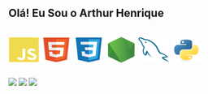 ## Olá! Eu Sou o Arthur Henrique

<div style="display: inline_block; margin-bottom: 30px;"><br>
  <img align="center" alt="Arthur-Js" height="50" width="60" src="https://raw.githubusercontent.com/devicons/devicon/master/icons/javascript/javascript-plain.svg">
  <img align="center" alt="Arthur-HTML" height="50" width="60" src="https://raw.githubusercontent.com/devicons/devicon/master/icons/html5/html5-original.svg">
  <img align="center" alt="Arthur-CSS" height="50" width="60" src="https://raw.githubusercontent.com/devicons/devicon/master/icons/css3/css3-original.svg">
  <img align="center" alt="Arthur-Node" height="50" width="60" src="https://raw.githubusercontent.com/devicons/devicon/master/icons/nodejs/nodejs-original.svg">
  <img align="center" alt="Arthur-MySQL" height="50" width="60" src="https://raw.githubusercontent.com/devicons/devicon/master/icons/mysql/mysql-original.svg">
  <img align="center" alt="Arthur-Python" height="50" width="60" src="https://raw.githubusercontent.com/devicons/devicon/master/icons/python/python-original.svg">
</div>

<div style="margin-top: 20px;">
  <a href="https://instagram.com/arthurr_henriquee" target="_blank" style="text-decoration: none;">
    <img src="https://img.shields.io/badge/-Instagram-%23E4405F?style=for-the-badge&logo=instagram&logoColor=white">
  </a>
  <a href="mailto:acandido04@gmail.com" style="text-decoration: none;">
    <img src="https://img.shields.io/badge/-Gmail-%23333?style=for-the-badge&logo=gmail&logoColor=white">
  </a>
  <a href="https://www.linkedin.com/in/arthur-henrique-738073269" target="_blank" style="text-decoration: none;">
    <img src="https://img.shields.io/badge/-LinkedIn-%230077B5?style=for-the-badge&logo=linkedin&logoColor=white">
  </a>
</div>
